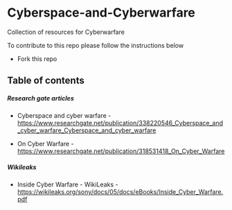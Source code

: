 # Cyberspace-and-Cyberwarfare
Collection of resources for Cyberwarfare

To contribute to this repo please follow the instructions below
 * Fork this repo 

## Table of contents
##### Research gate articles
 * Cyberspace and cyber warfare - https://www.researchgate.net/publication/338220546_Cyberspace_and_cyber_warfare_Cyberspace_and_cyber_warfare
 
 * On Cyber Warfare - https://www.researchgate.net/publication/318531418_On_Cyber_Warfare

##### Wikileaks
 * Inside Cyber Warfare - WikiLeaks - https://wikileaks.org/sony/docs/05/docs/eBooks/Inside_Cyber_Warfare.pdf
 
